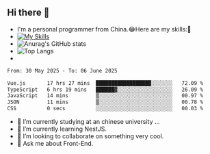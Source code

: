 ## Hi there 👋
- I'm a personal programmer from China.😂Here are my skills:🤔
- [![My Skills](https://skillicons.dev/icons?i=js,html,css,vue,typescript,java,golang)](https://skillicons.dev)
- ![Anurag's GitHub stats](https://github-readme-stats.vercel.app/api?username=FluffyChi-Xing&count_private=true&show_icons=true&theme=radical)
- ![Top Langs](https://github-readme-stats.vercel.app/api/top-langs/?username=FluffyChi-Xing)
- <!--START_SECTION:waka-->

```txt
From: 30 May 2025 - To: 06 June 2025

Vue.js       17 hrs 27 mins  ██████████████████░░░░░░░   72.09 %
TypeScript   6 hrs 19 mins   ██████▓░░░░░░░░░░░░░░░░░░   26.09 %
JavaScript   14 mins         ▒░░░░░░░░░░░░░░░░░░░░░░░░   00.97 %
JSON         11 mins         ▒░░░░░░░░░░░░░░░░░░░░░░░░   00.78 %
CSS          0 secs          ░░░░░░░░░░░░░░░░░░░░░░░░░   00.03 %
```

<!--END_SECTION:waka-->
- 🔭 I’m currently studying at an chinese university ...
- 🌱 I’m currently learning NestJS.
- 👯 I’m looking to collaborate on something very cool.
- 💬 Ask me about Front-End.
